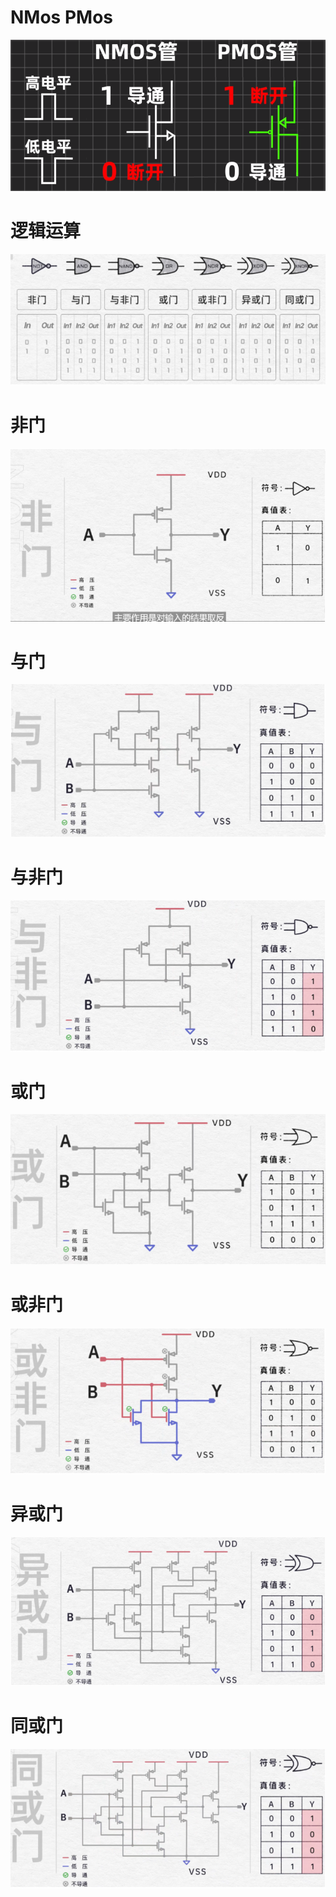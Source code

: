 # NMos PMos

![](/assets/mos_logic/nmos_pmos.png)

# 逻辑运算

![](/assets/mos_logic/mos_logic.png)

# 非门

![](/assets/mos_logic/cmos_not.png)

# 与门

![](/assets/mos_logic/cmos_and.png)

# 与非门

![](/assets/mos_logic/cmos_nand.png)

# 或门

![](/assets/mos_logic/cmos_or.png)

# 或非门

![](/assets/mos_logic/cmos_nor.png)

# 异或门

![](/assets/mos_logic/cmos_xor.png)

# 同或门

![](/assets/mos_logic/cmos_xnor.png)